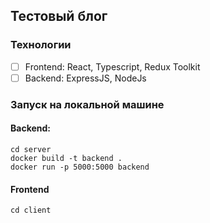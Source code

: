 ## Тестовый блог

### Технологии
- [ ] Frontend: React, Typescript, Redux Toolkit
- [ ] Backend: ExpressJS, NodeJs

### Запуск на локальной машине
#### Backend: 
```shell
cd server
docker build -t backend .
docker run -p 5000:5000 backend
```

#### Frontend
```shell
cd client

```